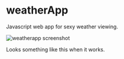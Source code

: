 # weatherApp

Javascript web app for sexy weather viewing. 

![weatherapp screenshot](https://user-images.githubusercontent.com/22630590/44320616-7af13080-a486-11e8-836e-31800ca7bb6c.JPG)

Looks something like this when it works.
